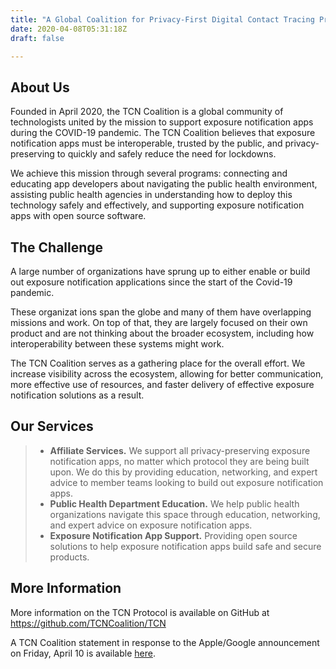 ```yaml
---
title: "A Global Coalition for Privacy-First Digital Contact Tracing Protocols to Fight COVID-19"
date: 2020-04-08T05:31:18Z
draft: false

---
```


## About Us

Founded in April 2020, the TCN Coalition is a global community of technologists united by the mission to support exposure notification apps during the COVID-19 pandemic. The TCN Coalition believes that exposure notification apps must be interoperable, trusted by the public, and privacy-preserving to quickly and safely reduce the need for lockdowns. 

We achieve this mission through several programs: connecting and educating app developers about navigating the public health environment, assisting public health agencies in understanding how to deploy this technology safely and effectively, and supporting exposure notification apps with open source software.

## The Challenge

A large number of organizations have sprung up to either enable or build out exposure notification applications since the start of the Covid-19 pandemic.

These organizat ions span the globe and many of them have overlapping missions and work. On top of that, they are largely focused on their own product and are not thinking about the broader ecosystem, including how interoperability between these systems might work. 

The TCN Coalition serves as a gathering place for the overall effort. We increase visibility across the ecosystem, allowing for better communication, more effective use of resources, and faster delivery of effective exposure notification solutions as a result. 

## Our Services

> - **Affiliate Services.** We support all privacy-preserving exposure notification apps, no matter which protocol they are being built upon. We do this by providing education, networking, and expert advice to member teams looking to build out exposure notification apps. 
> - **Public Health Department Education.** We help public health organizations navigate this space through education, networking, and expert advice on exposure notification apps. 
> - **Exposure Notification App Support.** Providing open source solutions to help exposure notification apps build safe and secure products.



##  More Information

More information on the TCN Protocol is available on GitHub at https://github.com/TCNCoalition/TCN

A TCN Coalition statement in response to the Apple/Google announcement on Friday, April 10 is available [here](https://bit.ly/2yRIitL). 
